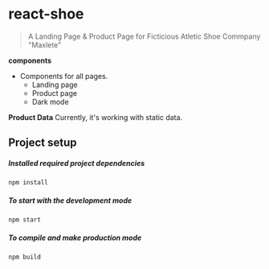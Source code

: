 # react-shoe

> A Landing Page & Product Page for Ficticious Atletic Shoe Commpany "Maxlete"


**components**
 - Components for all pages.
    - Landing page
    - Product page
    - Dark mode

**Product Data**
    Currently, it's working with static data.

## Project setup

##### Installed required project dependencies

```
npm install
```

##### To start with the development mode

```
npm start
```

##### To compile and make production mode

```
npm build
```

